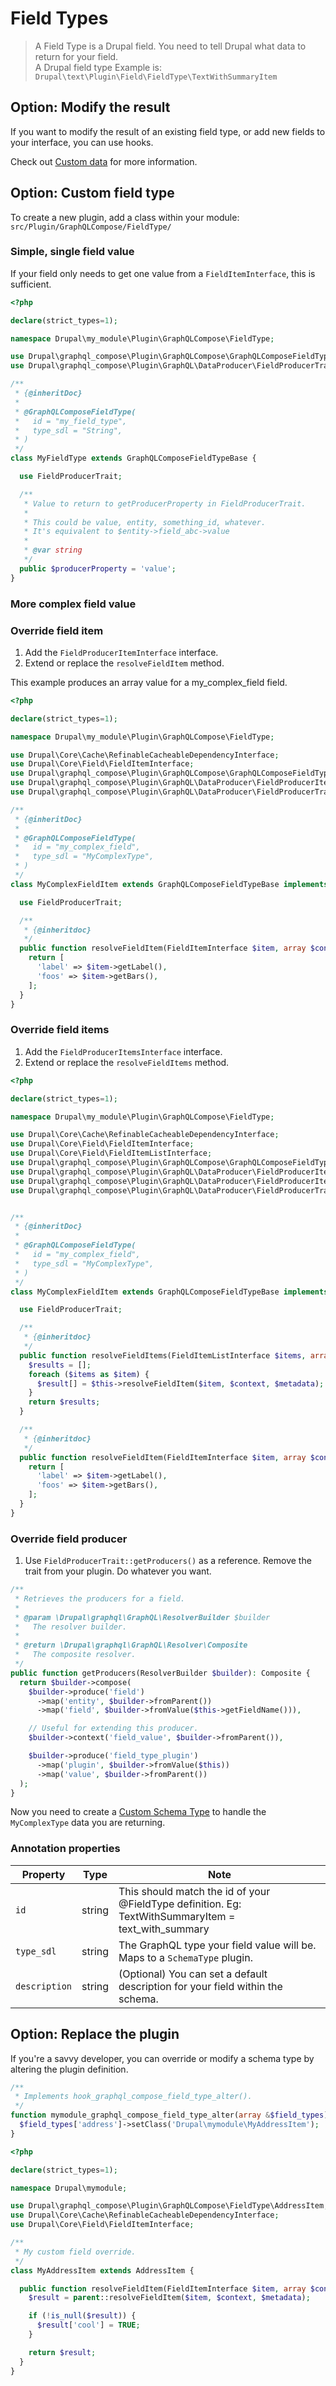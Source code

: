 # Field Types

> A Field Type is a Drupal field. You need to tell Drupal what data to return for your field.\
> A Drupal field type Example is: `Drupal\text\Plugin\Field\FieldType\TextWithSummaryItem`

## Option: Modify the result

If you want to modify the result of an existing field type, or add new fields to your interface, you can use hooks.

Check out [Custom data](extending/custom_data.md) for more information.

## Option: Custom field type

To create a new plugin, add a class within your module: `src/Plugin/GraphQLCompose/FieldType/`

### Simple, single field value

If your field only needs to get one value from a `FieldItemInterface`, this is sufficient.

```php
<?php

declare(strict_types=1);

namespace Drupal\my_module\Plugin\GraphQLCompose\FieldType;

use Drupal\graphql_compose\Plugin\GraphQLCompose\GraphQLComposeFieldTypeBase;
use Drupal\graphql_compose\Plugin\GraphQL\DataProducer\FieldProducerTrait;

/**
 * {@inheritDoc}
 *
 * @GraphQLComposeFieldType(
 *   id = "my_field_type",
 *   type_sdl = "String",
 * )
 */
class MyFieldType extends GraphQLComposeFieldTypeBase {

  use FieldProducerTrait;

  /**
   * Value to return to getProducerProperty in FieldProducerTrait.
   *
   * This could be value, entity, something_id, whatever.
   * It's equivalent to $entity->field_abc->value
   *
   * @var string
   */
  public $producerProperty = 'value';
}
```

### More complex field value

<!-- tabs:start -->

### **Override field item**

1. Add the `FieldProducerItemInterface` interface.
2. Extend or replace the `resolveFieldItem` method.

This example produces an array value for a my_complex_field field.

```php
<?php

declare(strict_types=1);

namespace Drupal\my_module\Plugin\GraphQLCompose\FieldType;

use Drupal\Core\Cache\RefinableCacheableDependencyInterface;
use Drupal\Core\Field\FieldItemInterface;
use Drupal\graphql_compose\Plugin\GraphQLCompose\GraphQLComposeFieldTypeBase;
use Drupal\graphql_compose\Plugin\GraphQL\DataProducer\FieldProducerItemInterface;
use Drupal\graphql_compose\Plugin\GraphQL\DataProducer\FieldProducerTrait;

/**
 * {@inheritDoc}
 *
 * @GraphQLComposeFieldType(
 *   id = "my_complex_field",
 *   type_sdl = "MyComplexType",
 * )
 */
class MyComplexFieldItem extends GraphQLComposeFieldTypeBase implements FieldProducerItemInterface {

  use FieldProducerTrait;

  /**
   * {@inheritdoc}
   */
  public function resolveFieldItem(FieldItemInterface $item, array $context, RefinableCacheableDependencyInterface $metadata) {
    return [
      'label' => $item->getLabel(),
      'foos' => $item->getBars(),
    ];
  }
}
```

### **Override field items**

1. Add the `FieldProducerItemsInterface` interface.
2. Extend or replace the `resolveFieldItems` method.

```php
<?php

declare(strict_types=1);

namespace Drupal\my_module\Plugin\GraphQLCompose\FieldType;

use Drupal\Core\Cache\RefinableCacheableDependencyInterface;
use Drupal\Core\Field\FieldItemInterface;
use Drupal\Core\Field\FieldItemListInterface;
use Drupal\graphql_compose\Plugin\GraphQLCompose\GraphQLComposeFieldTypeBase;
use Drupal\graphql_compose\Plugin\GraphQL\DataProducer\FieldProducerItemInterface;
use Drupal\graphql_compose\Plugin\GraphQL\DataProducer\FieldProducerItemsInterface;
use Drupal\graphql_compose\Plugin\GraphQL\DataProducer\FieldProducerTrait;


/**
 * {@inheritDoc}
 *
 * @GraphQLComposeFieldType(
 *   id = "my_complex_field",
 *   type_sdl = "MyComplexType",
 * )
 */
class MyComplexFieldItem extends GraphQLComposeFieldTypeBase implements FieldProducerItemInterface, FieldProducerItemsInterface {

  use FieldProducerTrait;

  /**
   * {@inheritdoc}
   */
  public function resolveFieldItems(FieldItemListInterface $items, array $context, RefinableCacheableDependencyInterface $metadata): array {
    $results = [];
    foreach ($items as $item) {
      $result[] = $this->resolveFieldItem($item, $context, $metadata);
    }
    return $results;
  }

  /**
   * {@inheritdoc}
   */
  public function resolveFieldItem(FieldItemInterface $item, array $context, RefinableCacheableDependencyInterface $metadata) {
    return [
      'label' => $item->getLabel(),
      'foos' => $item->getBars(),
    ];
  }
}
```

### **Override field producer**

1. Use `FieldProducerTrait::getProducers()` as a reference. Remove the trait from your plugin. Do whatever you want.

```php
/**
 * Retrieves the producers for a field.
 *
 * @param \Drupal\graphql\GraphQL\ResolverBuilder $builder
 *   The resolver builder.
 *
 * @return \Drupal\graphql\GraphQL\Resolver\Composite
 *   The composite resolver.
 */
public function getProducers(ResolverBuilder $builder): Composite {
  return $builder->compose(
    $builder->produce('field')
      ->map('entity', $builder->fromParent())
      ->map('field', $builder->fromValue($this->getFieldName())),

    // Useful for extending this producer.
    $builder->context('field_value', $builder->fromParent()),

    $builder->produce('field_type_plugin')
      ->map('plugin', $builder->fromValue($this))
      ->map('value', $builder->fromParent())
  );
}
```

<!-- tabs:end -->

Now you need to create a [Custom Schema Type](extending/schema_type.md) to handle the `MyComplexType` data you are returning.

### Annotation properties

| Property      | Type   | Note                                                                                                |
| ------------- | ------ | --------------------------------------------------------------------------------------------------- |
| `id`          | string | This should match the id of your @FieldType definition. Eg: TextWithSummaryItem = text_with_summary |
| `type_sdl`    | string | The GraphQL type your field value will be. Maps to a `SchemaType` plugin.                           |
| `description` | string | (Optional) You can set a default description for your field within the schema.                      |

## Option: Replace the plugin

If you're a savvy developer, you can override or modify a schema type by altering the plugin definition.

```php
/**
 * Implements hook_graphql_compose_field_type_alter().
 */
function mymodule_graphql_compose_field_type_alter(array &$field_types) {
  $field_types['address']->setClass('Drupal\mymodule\MyAddressItem');
}
```

```php
<?php

declare(strict_types=1);

namespace Drupal\mymodule;

use Drupal\graphql_compose\Plugin\GraphQLCompose\FieldType\AddressItem;
use Drupal\Core\Cache\RefinableCacheableDependencyInterface;
use Drupal\Core\Field\FieldItemInterface;

/**
 * My custom field override.
 */
class MyAddressItem extends AddressItem {

  public function resolveFieldItem(FieldItemInterface $item, array $context, RefinableCacheableDependencyInterface $metadata) {
    $result = parent::resolveFieldItem($item, $context, $metadata);

    if (!is_null($result)) {
      $result['cool'] = TRUE;
    }

    return $result;
  }
}
```
